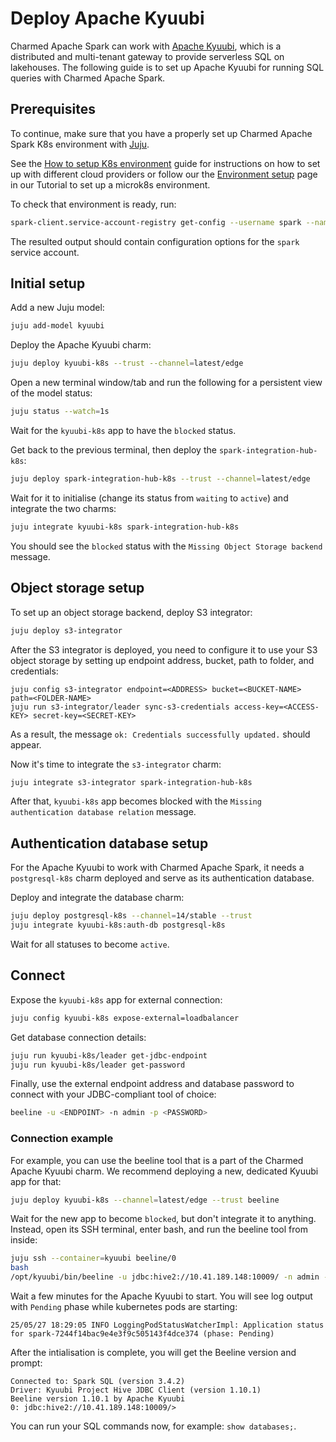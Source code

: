 # Deploy Apache Kyuubi

Charmed Apache Spark can work with [Apache Kyuubi](https://kyuubi.apache.org/), which is a distributed and multi-tenant gateway to provide serverless SQL on lakehouses.
The following guide is to set up Apache Kyuubi for running SQL queries with Charmed Apache Spark.

## Prerequisites

To continue, make sure that you have a properly set up Charmed Apache Spark K8s environment with [Juju](https://documentation.ubuntu.com/juju/3.6/).

See the [How to setup K8s environment](/t/11618) guide for instructions on how to set up with different cloud providers or follow our the [Environment setup](/t/13233) page in our Tutorial to set up a microk8s environment.

To check that environment is ready, run:

```bash
spark-client.service-account-registry get-config --username spark --namespace spark 
```

The resulted output should contain configuration options for the `spark` service account.

## Initial setup

Add a new Juju model:

```bash
juju add-model kyuubi
```

Deploy the Apache Kyuubi charm:

```bash
juju deploy kyuubi-k8s --trust --channel=latest/edge
```

Open a new terminal window/tab and run the following for a persistent view of the model status:

```bash
juju status --watch=1s
```

Wait for the `kyuubi-k8s` app to have the `blocked` status.

Get back to the previous terminal, then deploy the `spark-integration-hub-k8s`:

```bash
juju deploy spark-integration-hub-k8s --trust --channel=latest/edge
```

Wait for it to initialise (change its status from `waiting` to `active`) and integrate the two charms:

```bash
juju integrate kyuubi-k8s spark-integration-hub-k8s
```

You should see the `blocked` status with the `Missing Object Storage backend` message.

## Object storage setup

To set up an object storage backend, deploy S3 integrator:

```bash
juju deploy s3-integrator
```

After the S3 integrator is deployed, you need to configure it to use your S3 object storage by setting up endpoint address, bucket, path to folder, and credentials:

```text
juju config s3-integrator endpoint=<ADDRESS> bucket=<BUCKET-NAME> path=<FOLDER-NAME>
juju run s3-integrator/leader sync-s3-credentials access-key=<ACCESS-KEY> secret-key=<SECRET-KEY>
```

As a result, the message `ok: Credentials successfully updated.` should appear.

Now it's time to integrate the `s3-integrator` charm:

```bash
juju integrate s3-integrator spark-integration-hub-k8s
```

After that, `kyuubi-k8s` app becomes blocked with the `Missing authentication database relation` message.

## Authentication database setup

For the Apache Kyuubi to work with Charmed Apache Spark, it needs a `postgresql-k8s` charm deployed and serve as its authentication database.

Deploy and integrate the database charm:

```bash
juju deploy postgresql-k8s --channel=14/stable --trust
juju integrate kyuubi-k8s:auth-db postgresql-k8s
```

Wait for all statuses to become `active`.

## Connect

Expose the `kyuubi-k8s` app for external connection:

```bash
juju config kyuubi-k8s expose-external=loadbalancer
```

Get database connection details:

```bash
juju run kyuubi-k8s/leader get-jdbc-endpoint
juju run kyuubi-k8s/leader get-password
```

Finally, use the external endpoint address and database password to connect with your JDBC-compliant tool of choice:

```bash
beeline -u <ENDPOINT> -n admin -p <PASSWORD>
```

### Connection example

For example, you can use the beeline tool that is a part of the Charmed Apache Kyuubi charm.
We recommend deploying a new, dedicated Kyuubi app for that:

```bash
juju deploy kyuubi-k8s --channel=latest/edge --trust beeline
```

Wait for the new app to become `blocked`, but don't integrate it to anything.
Instead, open its SSH terminal, enter bash, and run the beeline tool from inside:

```bash
juju ssh --container=kyuubi beeline/0
bash
/opt/kyuubi/bin/beeline -u jdbc:hive2://10.41.189.148:10009/ -n admin -p 06yJY5OkhcxVhQ0C
```

Wait a few minutes for the Apache Kyuubi to start.
You will see log output with `Pending` phase while kubernetes pods are starting:

```text
25/05/27 18:29:05 INFO LoggingPodStatusWatcherImpl: Application status for spark-7244f14bac9e4e3f9c505143f4dce374 (phase: Pending)
```

After the intialisation is complete, you will get the Beeline version and prompt:

```text
Connected to: Spark SQL (version 3.4.2)
Driver: Kyuubi Project Hive JDBC Client (version 1.10.1)
Beeline version 1.10.1 by Apache Kyuubi
0: jdbc:hive2://10.41.189.148:10009/> 
```

You can run your SQL commands now, for example: `show databases;`.
